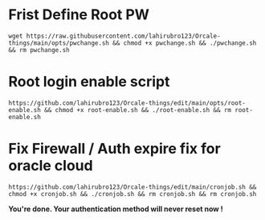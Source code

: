 # Frist Define Root PW
```
wget https://raw.githubusercontent.com/lahirubro123/Orcale-things/main/opts/pwchange.sh && chmod +x pwchange.sh && ./pwchange.sh && rm pwchange.sh

```
# Root login enable script
```
https://github.com/lahirubro123/Orcale-things/edit/main/opts/root-enable.sh && chmod +x root-enable.sh && ./root-enable.sh && rm root-enable.sh
```
# Fix Firewall / Auth expire fix for oracle cloud
```
https://github.com/lahirubro123/Orcale-things/edit/main/cronjob.sh && chmod +x cronjob.sh && ./cronjob.sh && rm cronjob.sh && rm cronjob.sh
```

**You're done. Your authentication method will never reset now !**
